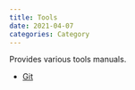 ```yaml
---
title: Tools
date: 2021-04-07
categories: Category
---
```


<script language="javascript">
window.onload = function(){
	document.getElementById("div_manual").style.display="none";
}
</script>

Provides various tools manuals.

<!--more-->

* [Git](git)
